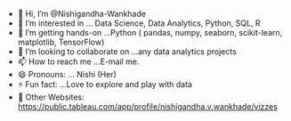 - 👋 Hi, I’m @Nishigandha-Wankhade
- 👀 I’m interested in ... Data Science, Data Analytics, Python, SQL, R
- 🌱 I’m getting hands-on ...Python ( pandas, numpy, seaborn, scikit-learn, matplotlib, TensorFlow)
- 💞️ I’m looking to collaborate on ...any data analytics projects
- 📫 How to reach me ...E-mail me.
- 😄 Pronouns: ... Nishi (Her)
- ⚡ Fun fact: ...Love to explore and play with data
- 👀 Other Websites: https://public.tableau.com/app/profile/nishigandha.v.wankhade/vizzes

<!---
Nishigandha-Wankhade/Nishigandha-Wankhade is a ✨ special ✨ repository because its `README.md` (this file) appears on your GitHub profile.
You can click the Preview link to take a look at your changes.
--->
